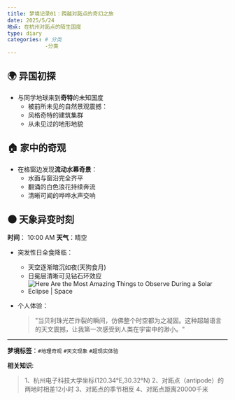 ```yaml
---
title: 梦境记录01：跨越对跖点的奇幻之旅
date: 2025/5/24
地点: 在杭州对跖点的陌生国度
type: diary
categories: # 分类
	        -分类
---
```




## 🌍 异国初探
- 与同学地球来到**奇特**的未知国度
  - 被前所未见的自然景观震撼：
  - 风格奇特的建筑集群
  - 从未见过的地形地貌

## 🏠 家中的奇观
- 在格窗边发现**流动水幕奇景**：
  - 水面与窗沿完全齐平
  - 翻涌的白色浪花持续奔流
  - 清晰可闻的哗哗水声交响

## 🌑 天象异变时刻
**时间**： 10:00 AM 
**天气**：晴空

- 突发性日全食降临：
  - 天空逐渐暗沉如夜(天狗食月)
  - 日冕层清晰可见钻石环效应
  - ![Here Are the Most Amazing Things to Observe During a Solar Eclipse | Space](https://cdn.mos.cms.futurecdn.net/CZ6QG3oQSt27Gfh5DDMFtS.jpg)
  
- 个人体验：
  > "当贝利珠光芒炸裂的瞬间，仿佛整个时空都为之凝固。这种超越语言的天文震撼，让我第一次感受到人类在宇宙中的渺小。"

---

**梦境标签**：`#地理奇观` `#天文现象` `#超现实体验`



**相关知识**:

>1、杭州电子科技大学坐标(120.34°E,30.32°N)
2、对跖点（antipode）的两地时相差12小时
3、对跖点的季节相反
4、对跖点距离20000千米

